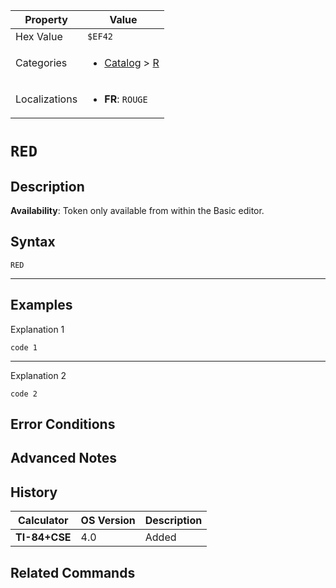 | Property      | Value |
|---------------|-------|
| Hex Value     | `$EF42`|
| Categories    | <ul><li>[Catalog](<../categories/Catalog.md>) > [R](<../categories/Catalog.md#R>)</li></ul> |
| Localizations | <ul><li><b>FR</b>: `ROUGE`</li></ul> |

# `RED`

## Description



<b>Availability</b>: Token only available from within the Basic editor.

## Syntax
`RED`

<hr>

## Examples

Explanation 1
```ti-basic
code 1
```
---
Explanation 2
```ti-basic
code 2
```

## Error Conditions


## Advanced Notes


## History
| Calculator | OS Version | Description |
|------------|------------|-------------|
| <b>TI-84+CSE</b> | 4.0 | Added

## Related Commands

    